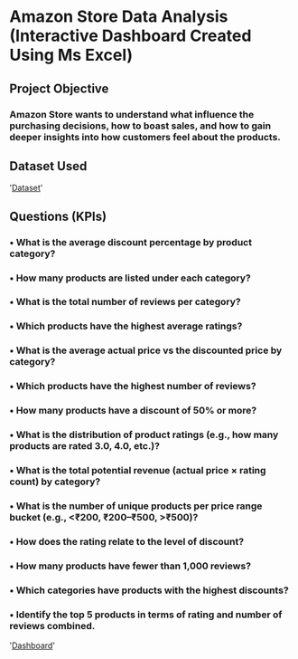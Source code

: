 # Amazon Store Data Analysis (Interactive Dashboard Created Using Ms Excel)

## Project Objective

### Amazon Store wants to understand what influence the purchasing decisions, how to boast sales, and how to gain deeper insights into how customers feel about the products.
## Dataset Used
'<a href="https://github.com/Marryah007/Amazon_Data_Analysis_Dashboard/blob/main/Amazon%20Product%20Review.xlsx">Dataset</a>'

## Questions (KPIs)
### •	What is the average discount percentage by product category?

### •	How many products are listed under each category?

### •	What is the total number of reviews per category? 

### •	Which products have the highest average ratings?

### •	What is the average actual price vs the discounted price by category? 

### •	Which products have the highest number of reviews? 

### •	How many products have a discount of 50% or more?

### •	What is the distribution of product ratings (e.g., how many products are rated 3.0, 4.0, etc.)? 

### •	What is the total potential revenue (actual price × rating count) by category? 

### •	What is the number of unique products per price range bucket (e.g., <₹200, ₹200–₹500, >₹500)?

### •	How does the rating relate to the level of discount?

### •	How many products have fewer than 1,000 reviews?

### •	Which categories have products with the highest discounts?

### •	Identify the top 5 products in terms of rating and number of reviews combined.

'<a href="https://github.com/Marryah007/Amazon_Data_Analysis_Dashboard">Dashboard</a>'



